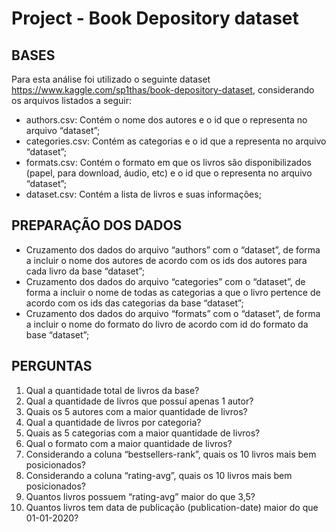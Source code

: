 # **Project - Book Depository dataset**


## BASES
Para esta análise foi utilizado o seguinte dataset https://www.kaggle.com/sp1thas/book-depository-dataset, considerando os arquivos listados a seguir:

* authors.csv: Contém o nome dos autores e o id que o representa no arquivo “dataset”;
* categories.csv: Contém as categorias e o id que a representa no arquivo “dataset”;
* formats.csv: Contém o formato em que os livros são disponibilizados (papel, para download,
áudio, etc) e o id que o representa no arquivo “dataset”;
* dataset.csv: Contém a lista de livros e suas informações;


## PREPARAÇÃO DOS DADOS
* Cruzamento dos dados do arquivo “authors” com o “dataset”, de forma a incluir o nome dos
autores de acordo com os ids dos autores para cada livro da base “dataset”;
* Cruzamento dos dados do arquivo “categories” com o “dataset”, de forma a incluir o nome de
todas as categorias a que o livro pertence de acordo com os ids das categorias da base
“dataset”;
* Cruzamento dos dados do arquivo “formats” com o “dataset”, de forma a incluir o nome do
formato do livro de acordo com id do formato da base “dataset”;


## PERGUNTAS
1. Qual a quantidade total de livros da base?
2. Qual a quantidade de livros que possuí apenas 1 autor?
3. Quais os 5 autores com a maior quantidade de livros?
4. Qual a quantidade de livros por categoria?
5. Quais as 5 categorias com a maior quantidade de livros?
6. Qual o formato com a maior quantidade de livros?
7. Considerando a coluna “bestsellers-rank”, quais os 10 livros mais bem posicionados?
8. Considerando a coluna “rating-avg”, quais os 10 livros mais bem posicionados?
9. Quantos livros possuem “rating-avg” maior do que 3,5?
10. Quantos livros tem data de publicação (publication-date) maior do que 01-01-2020?
